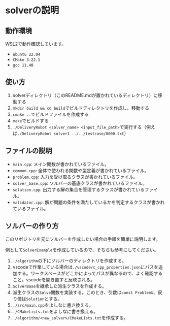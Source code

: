 # solverの説明

## 動作環境

WSL2で動作確認しています。

- `ubuntu 22.04`
- `CMake 3.22.1`
- `gcc 11.40`

## 使い方

1. solverディレクトリ（このREADME.mdが置かれているディレクトリ）に移動する
2. `mkdir build && cd build`でビルドディレクトリを作成し、移動する
3. `cmake ..`でビルドファイルを作成する
4. `make`でビルドする
5. `./DeliveryRobot <solver_name> <input_file_path>`で実行する（例えば`./DeliveryRobot solver1 ../../testcase/0000.txt`）

## ファイルの説明

- `main.cpp`: メイン関数が書かれているファイル。
- `common.cpp`: 全体で使われる関数や型定義が書かれているファイル。
- `problem.cpp`: 入力を受け取るクラスが書かれているファイル。
- `solver_base.cpp`: ソルバーの基底クラスが書かれているファイル。
- `solution.cpp`: 出力する解の集合を管理するクラスが書かれているファイル。
- `validator.cpp`: 解が問題の条件を満たしているかを判定するクラスが書かれているファイル。

## ソルバーの作り方

このリポジトリを元にソルバーを作成したい場合の手順を簡単に説明します。

例として`SolverExample`を作成しているので、そちらも参考にしてください。

1. `./algorithm`の下にソルバーのディレクトリを作成する。
2. vscodeで作業している場合は`./vscode/c_cpp_properties.json`にパスを追加する。ワークスペースがどこかによってパスが異なるので、よく確認すること。vscodeを開き直すと反映される。
3. `SolverBase`を継承した派生クラスを作成する。
4. 派生クラスの`Solve`関数を実装する。このとき、引数は`const Problem&`、戻り値は`Solution`とする。
5. `./src/main.cpp`をよしなに書き換える。
6. `./CMakeLists.txt`をよしなに書き換える。
7. `./algorithm/<new_solver>/CMakeLists.txt`を作成する。
